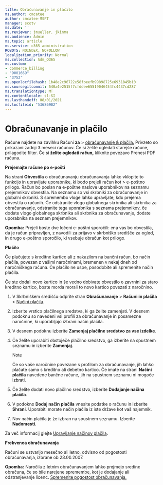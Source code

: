 ```yaml
---
title: Obračunavanje in plačilo
ms.author: cmcatee
author: cmcatee-MSFT
manager: scotv
ms.date: ''
ms.reviewer: jmueller, jkinma
ms.audience: Admin
ms.topic: article
ms.service: o365-administration
ROBOTS: NOINDEX, NOFOLLOW
localization_priority: Normal
ms.collection: Adm_O365
ms.custom:
- commerce_billing
- "9001669"
- "3752"
ms.openlocfilehash: 1b48e2c96722e58fbeefb99898725e6931845b10
ms.sourcegitcommit: 540a4e2515f7cfddee65519046454fc4437cd287
ms.translationtype: MT
ms.contentlocale: sl-SI
ms.lasthandoff: 08/01/2021
ms.locfileid: "53686902"
---
```

# <a name="billing-and-payment"></a>Obračunavanje in plačilo

Račune najdete na zavihku Računi **za**  >  [obračunavanje & plačila.](https://go.microsoft.com/fwlink/p/?linkid=848039)  Privzeto so prikazani zadnji 3 meseci računov.  Če si želite ogledati starejše račune, prilagodite filter.  Če si **želite ogledati račun,** kliknite povezavo Prenesi PDF računa.

**Prejemajte račune po e-pošti**

Na strani **Obvestila** o obračunavanju obračunavanja lahko vklopite to funkcijo in upravljate uporabnike, ki bodo prejeli račun kot  >  [](https://go.microsoft.com/fwlink/p/?linkid=853212) e-poštno  prilogo. Račun bo poslan na e-poštne naslove uporabnikov na seznamu prejemnikov obvestila. Na seznamu so vsi skrbniki za obračunavanje in globalni skrbniki.  S spremembo vloge lahko upravljate, kdo prejema obvestila o računih.  Če odstranite vlogo globalnega skrbnika ali skrbnika za obračunavanje, odstranite tega uporabnika s seznama prejemnikov, če dodate vlogo globalnega skrbnika ali skrbnika za obračunavanje, dodate uporabnika na seznam prejemnikov.

**Opomba:** Prejeli boste dve ločeni e-poštni sporočili: ena vas bo obvestila, da je račun pripravljen, z navodili za prijavo v skrbniško središče za ogled, in drugo e-poštno sporočilo, ki vsebuje obračun kot prilogo.

**Plačilo**

Če plačujete s kreditno kartico ali z nakazilom na bančni račun, bo način plačila, povezan z vašimi naročninami, bremenen v nekaj dneh od naročniškega računa. Če plačilo ne uspe, posodobite ali spremenite način plačila.

Če ste dodali novo kartico in še vedno dobivate obvestilo o zavrnini za staro kreditno kartico, boste morda morali to novo kartico povezati z naročnino.

1. V Skrbniškem središču odprite stran **Obračunavanje** > **Računi in plačila** > [Načini plačila](https://go.microsoft.com/fwlink/p/?linkid=2018806).

2. Izberite vrstico plačilnega sredstva, ki ga želite zamenjati. V desnem podoknu so navedeni vsi profili za obračunavanje in posamezne naročnine, ki uporabljajo izbrani način plačila.

3. V desnem podoknu izberite **Zamenjaj plačilno sredstvo za vse izdelke**.

4. Če želite uporabiti obstoječe plačilno sredstvo, ga izberite na spustnem seznamu in izberite **Zamenjaj**.

    > [!NOTE]
    > Če so vaše naročnine povezane s profilom za obračunavanje, jih lahko plačate samo s kreditno ali debetno kartico. Če imate na strani **Načini plačila** navedene bančne račune, jih na spustnem seznamu ni mogoče izbrati.

5. Če želite dodati novo plačilno sredstvo, izberite **Dodajanje načina plačila**.

6. V podokno **Dodaj način plačila** vnesite podatke o računu in izberite **Shrani**. Uporabiti morate način plačila iz iste države kot vaš najemnik.

7. Nov način plačila je že izbran na spustnem seznamu. Izberite **Nadomesti**.

Za več informacij glejte [Upravljanje načinov plačila](/microsoft-365/commerce/billing-and-payments/manage-payment-methods).

**Frekvenca obračunavanja**

Računi se ustvarijo mesečno ali letno, odvisno od pogostosti obračunavanja, izbrane ob 23.00.2007.  

**Opomba:** Naročila z letnim obračunavanjem lahko prejmejo sredino obračuna, če so bile narejene spremembe, kot je dodajanje ali odstranjevanje licenc. [Spremenite pogostost obračunavanja.](/microsoft-365/commerce/billing-and-payments/change-payment-frequency)
